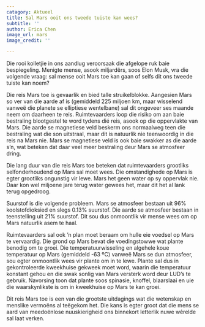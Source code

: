 ```yaml
---
catagory: Aktueel
title: Sal Mars ooit ons tweede tuiste kan wees?
subtitle: ''
author: Erica Chen
image_url: mars
image_credit: ''

---
```

Die rooi kolletjie in ons aandlug veroorsaak die afgelope ruk baie bespiegeling. Menigte mense, asook miljardêrs, soos Elon Musk, vra die volgende vraag: sal mense ooit Mars toe kan gaan of selfs dit ons tweede tuiste kan noem?

Die reis Mars toe is gevaarlik en bied talle struikelblokke. Aangesien Mars so ver van die aarde af is (gemiddeld 225 miljoen km, maar wisselend vanweë die planete se elliptiese wentelbane) sal dit ongeveer ses maande neem om daarheen te reis. Ruimtevaarders loop die risiko om aan baie bestraling blootgestel te word tydens dié reis, asook op die oppervlakte van Mars. Die aarde se magnetiese veld beskerm ons normaalweg teen die bestraling wat die son uitstraal, maar dit is natuurlik nie teenwoordig in die reis na Mars nie. Mars se magnetiese veld is ook baie swakker as die aarde s’n, wat beteken dat daar veel meer bestraling deur Mars se atmosfeer dring.

Die lang duur van die reis Mars toe beteken dat ruimtevaarders grootliks selfonderhoudend op Mars sal moet wees. Die omstandighede op Mars is egter grootliks ongunstig vir lewe. Mars het geen water op sy oppervlak nie. Daar kon wel miljoene jare terug water gewees het, maar dit het al lank terug opgedroog.

Suurstof is die volgende probleem. Mars se atmosfeer bestaan uit 96% koolstofdioksied en slegs 0.13% suurstof. Die aarde se atmosfeer bestaan in teenstelling uit 21% suurstof. Dit sou dus onmoontlik vir mense wees om op Mars natuurlik asem te haal.

Ruimtevaarders sal ook ’n plan moet beraam om hulle eie voedsel op Mars te vervaardig. Die grond op Mars bevat die voedingstowwe wat plante benodig om te groei. Die temperatuurwisseling en algehele koue temperatuur op Mars (gemiddeld ­-63 ºC) vanweë Mars se dun atmosfeer, sou egter onmoontlik wees vir plante om in te lewe. Plante sal dus in gekontroleerde kweekhuise gekweek moet word, waarin die temperatuur konstant gehou en die swak sonlig van Mars versterk word deur LUD’s te gebruik. Navorsing toon dat plante soos spinasie, knoffel, blaarslaai en uie die waarskynlikste is om in kweekhuise op Mars te kan groei.

Dit reis Mars toe is een van die grootste uitdagings wat die wetenskap en menslike vermoëns al teëgekom het. Die kans is egter groot dat die mens se aard van meedoënlose nuuskierigheid ons binnekort letterlik nuwe wêrelde sal laat verken.